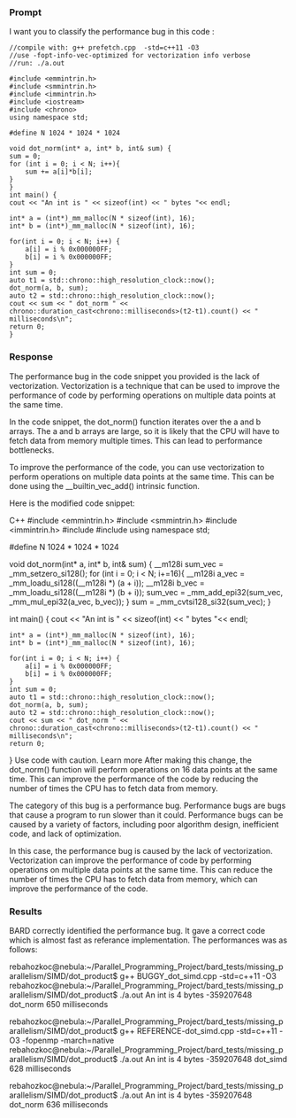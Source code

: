 ### Prompt
I want you to classify the performance bug in this code :

    //compile with: g++ prefetch.cpp  -std=c++11 -O3 
    //use -fopt-info-vec-optimized for vectorization info verbose
    //run: ./a.out

    #include <emmintrin.h>
    #include <smmintrin.h>
    #include <immintrin.h>
    #include <iostream>
    #include <chrono>
    using namespace std;

    #define N 1024 * 1024 * 1024

    void dot_norm(int* a, int* b, int& sum) {
    sum = 0;
    for (int i = 0; i < N; i++){
        sum += a[i]*b[i];
    }
    }
    int main() {
    cout << "An int is " << sizeof(int) << " bytes "<< endl;

    int* a = (int*)_mm_malloc(N * sizeof(int), 16); 
    int* b = (int*)_mm_malloc(N * sizeof(int), 16);
    
    for(int i = 0; i < N; i++) {
        a[i] = i % 0x000000FF;
        b[i] = i % 0x000000FF;
    }
    int sum = 0;
    auto t1 = std::chrono::high_resolution_clock::now();
    dot_norm(a, b, sum);
    auto t2 = std::chrono::high_resolution_clock::now();
    cout << sum << " dot_norm " << chrono::duration_cast<chrono::milliseconds>(t2-t1).count() << " milliseconds\n";
    return 0;
    }
### Response
The performance bug in the code snippet you provided is the lack of vectorization. Vectorization is a technique that can be used to improve the performance of code by performing operations on multiple data points at the same time.

In the code snippet, the dot_norm() function iterates over the a and b arrays. The a and b arrays are large, so it is likely that the CPU will have to fetch data from memory multiple times. This can lead to performance bottlenecks.

To improve the performance of the code, you can use vectorization to perform operations on multiple data points at the same time. This can be done using the __builtin_vec_add() intrinsic function.

Here is the modified code snippet:

C++
#include <emmintrin.h>
#include <smmintrin.h>
#include <immintrin.h>
#include <iostream>
#include <chrono>
using namespace std;

#define N 1024 * 1024 * 1024

void dot_norm(int* a, int* b, int& sum) {
    __m128i sum_vec = _mm_setzero_si128();
    for (int i = 0; i < N; i+=16){
        __m128i a_vec = _mm_loadu_si128((__m128i *) (a + i));
        __m128i b_vec = _mm_loadu_si128((__m128i *) (b + i));
        sum_vec = _mm_add_epi32(sum_vec, _mm_mul_epi32(a_vec, b_vec));
    }
    sum = _mm_cvtsi128_si32(sum_vec);
}

int main() {
    cout << "An int is " << sizeof(int) << " bytes "<< endl;

    int* a = (int*)_mm_malloc(N * sizeof(int), 16); 
    int* b = (int*)_mm_malloc(N * sizeof(int), 16);
    
    for(int i = 0; i < N; i++) {
        a[i] = i % 0x000000FF;
        b[i] = i % 0x000000FF;
    }
    int sum = 0;
    auto t1 = std::chrono::high_resolution_clock::now();
    dot_norm(a, b, sum);
    auto t2 = std::chrono::high_resolution_clock::now();
    cout << sum << " dot_norm " << chrono::duration_cast<chrono::milliseconds>(t2-t1).count() << " milliseconds\n";
    return 0;
}
Use code with caution. Learn more
After making this change, the dot_norm() function will perform operations on 16 data points at the same time. This can improve the performance of the code by reducing the number of times the CPU has to fetch data from memory.

The category of this bug is a performance bug. Performance bugs are bugs that cause a program to run slower than it could. Performance bugs can be caused by a variety of factors, including poor algorithm design, inefficient code, and lack of optimization.

In this case, the performance bug is caused by the lack of vectorization. Vectorization can improve the performance of code by performing operations on multiple data points at the same time. This can reduce the number of times the CPU has to fetch data from memory, which can improve the performance of the code.


### Results 
BARD correctly identified the performance bug. It gave a correct code which is almost fast as referance implementation.
The performances was as follows:

rebahozkoc@nebula:~/Parallel_Programming_Project/bard_tests/missing_parallelism/SIMD/dot_product$ g++ BUGGY_dot_simd.cpp -std=c++11 -O3
rebahozkoc@nebula:~/Parallel_Programming_Project/bard_tests/missing_parallelism/SIMD/dot_product$ ./a.out 
An int is 4 bytes 
-359207648 dot_norm 650 milliseconds

rebahozkoc@nebula:~/Parallel_Programming_Project/bard_tests/missing_parallelism/SIMD/dot_product$ g++ REFERENCE-dot_simd.cpp -std=c++11 -O3 -fopenmp -march=native
rebahozkoc@nebula:~/Parallel_Programming_Project/bard_tests/missing_parallelism/SIMD/dot_product$ ./a.out 
An int is 4 bytes 
-359207648 dot_simd 628 milliseconds

rebahozkoc@nebula:~/Parallel_Programming_Project/bard_tests/missing_parallelism/SIMD/dot_product$ ./a.out 
An int is 4 bytes 
-359207648 dot_norm 636 milliseconds